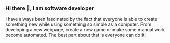 ### Hi there 👋, I am software developer

I have always been fascinated by the fact that everyone is able to create something new while using something so simple as a computer. From developing a new webpage, create a new game or make some manual work become automated. The best part about that is everyone can do it!
